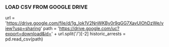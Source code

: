 ### LOAD CSV FROM GOOGLE DRIVE
url = 'https://drive.google.com/file/d/1g_Iok1V2NnWKBy0r9qGG7XavUlOhDzWe/view?usp=sharing'
path = 'https://drive.google.com/uc?export=download&id=' + url.split('/')[-2]
historic_arrests = pd.read_csv(path)